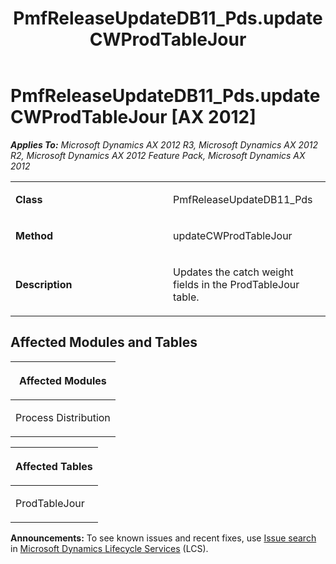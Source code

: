 ﻿---
title: PmfReleaseUpdateDB11_Pds.updateCWProdTableJour
TOCTitle: PmfReleaseUpdateDB11_Pds.updateCWProdTableJour
ms:assetid: 7499980a-a645-4823-5d5d-d1a1d37adf26
ms:mtpsurl: https://msdn.microsoft.com/en-us/library/JJ719266(v=AX.60)
ms:contentKeyID: 49709058
ms.date: 05/18/2015
mtps_version: v=AX.60
---

# PmfReleaseUpdateDB11\_Pds.updateCWProdTableJour [AX 2012]


_**Applies To:** Microsoft Dynamics AX 2012 R3, Microsoft Dynamics AX 2012 R2, Microsoft Dynamics AX 2012 Feature Pack, Microsoft Dynamics AX 2012_

<table>
<colgroup>
<col style="width: 50%" />
<col style="width: 50%" />
</colgroup>
<tbody>
<tr class="odd">
<td><p><strong>Class</strong></p></td>
<td><p>PmfReleaseUpdateDB11_Pds</p></td>
</tr>
<tr class="even">
<td><p><strong>Method</strong></p></td>
<td><p>updateCWProdTableJour</p></td>
</tr>
<tr class="odd">
<td><p><strong>Description</strong></p></td>
<td><p>Updates the catch weight fields in the ProdTableJour table.</p></td>
</tr>
</tbody>
</table>


## Affected Modules and Tables

<table>
<colgroup>
<col style="width: 100%" />
</colgroup>
<thead>
<tr class="header">
<th><p>Affected Modules</p></th>
</tr>
</thead>
<tbody>
<tr class="odd">
<td><p>Process Distribution</p></td>
</tr>
</tbody>
</table>


<table>
<colgroup>
<col style="width: 100%" />
</colgroup>
<thead>
<tr class="header">
<th><p>Affected Tables</p></th>
</tr>
</thead>
<tbody>
<tr class="odd">
<td><p>ProdTableJour</p></td>
</tr>
</tbody>
</table>

  
**Announcements:** To see known issues and recent fixes, use [Issue search](http://go.microsoft.com/fwlink/?linkid=389258) in [Microsoft Dynamics Lifecycle Services](http://go.microsoft.com/fwlink/?linkid=306505) (LCS).

